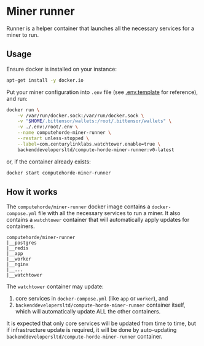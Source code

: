 # Miner runner

Runner is a helper container that launches all the necessary services for a miner to run.

## Usage

Ensure docker is installed on your instance:

```bash
apt-get install -y docker.io
```

Put your miner configuration into `.env` file (see [.env.template](.env.template) for reference), and run:

```bash
docker run \
    -v /var/run/docker.sock:/var/run/docker.sock \
    -v "$HOME/.bittensor/wallets:/root/.bittensor/wallets" \
    -v ./.env:/root/.env \
    --name computehorde-miner-runner \
    --restart unless-stopped \
    --label=com.centurylinklabs.watchtower.enable=true \
    backenddevelopersltd/compute-horde-miner-runner:v0-latest
```

or, if the container already exists:

```bash
docker start computehorde-miner-runner
```

## How it works

The `computehorde/miner-runner` docker image contains a `docker-compose.yml` file with all the necessary services to run a miner. It also contains a `watchtower` container that will automatically apply updates for containers.

```
computehorde/miner-runner
|__postgres
|__redis
|__app
|__worker
|__nginx
|__...
|__watchtower
```

The `watchtower` container may update:
1) core services in `docker-compose.yml` (like `app` or `worker`), and
2) `backenddevelopersltd/compute-horde-miner-runner` container itself, which will automatically update ALL the other containers.

It is expected that only core services will be updated from time to time, but if infrastructure update is required, it will be done by auto-updating `backenddevelopersltd/compute-horde-miner-runner` container.
